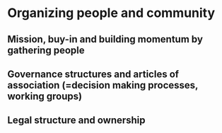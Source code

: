 # Organizing people and community

## Mission, buy-in and building momentum by gathering people
## Governance structures and articles of association (=decision making processes, working groups)
## Legal structure and ownership